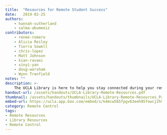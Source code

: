 ```yaml
---
title:  "Resources for Remote Student Success"
date:   2019-02-25
authors: 
    - hannah-sutherland
    - salma-abumeeiz 
contributors:
    - renee-romero
    - Alicia Reiley 
    - Tierra Sowell
    - chris-lopez
    - Matt Johnson
    - kian-ravaei
    - xinyi-yan
    - doug-worsham
    - Wynn Tranfield
notes: ""
description: >-
    The UCLA Library is here to help you stay connected during your remote term. Learn how to access articles, books, and research support, as well as services, tips, and software you can utilize to stay connected to peers and the Library.
handout-url: /assets/handouts/UCLA-Library-Remote-Resources.pdf
thumbnail: /assets/handouts/thumbnails/UCLA-Library-Remote-Resources_Page_1.png
embed-url: https://ucla.app.box.com/embed/s/k4mcw565fpgv63eeh95fowcj2h9e008x?sortColumn=date&view=list
category: Remote Control
tags:
- Remote Resources
- Library Resources
- Remote Control
---
```

